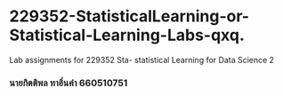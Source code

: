 # 229352-StatisticalLearning-or-Statistical-Learning-Labs-qxq.
Lab assignments for 229352 Sta- statistical Learning for Data Science 2
### นายกิตติพล ทาอิ่นคำ 660510751 
